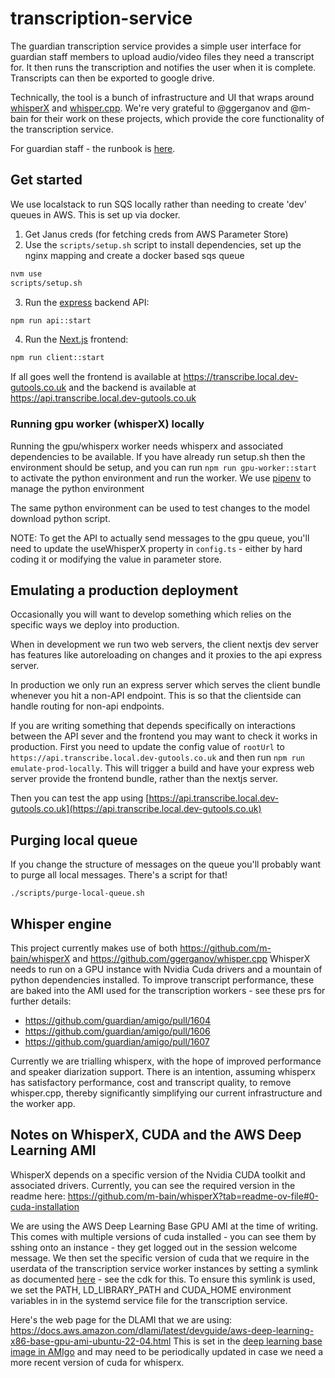 # transcription-service

The guardian transcription service provides a simple user interface for guardian staff members to upload audio/video
files they need a transcript for. It then runs the transcription and notifies the user when it is complete. Transcripts
can then be exported to google drive.

Technically, the tool is a bunch of infrastructure and UI that wraps around [whisperX](https://github.com/m-bain/whisperX)
and [whisper.cpp](https://github.com/ggerganov/whisper.cpp). We're very grateful to @ggerganov and @m-bain for their work
on these projects, which provide the core functionality of the transcription service.

For guardian staff - the runbook is [here](https://docs.google.com/document/d/12UfGuT2FkVaWPonT_fGbtCoO-P2iC8teAzq6FVVZ8rk/edit?tab=t.0).

## Get started

We use localstack to run SQS locally rather than needing to create 'dev' queues in AWS. This is set up via docker.

1. Get Janus creds (for fetching creds from AWS Parameter Store)
2. Use the `scripts/setup.sh` script to install dependencies, set up the nginx mapping and create a docker based sqs queue

```bash
nvm use
scripts/setup.sh
```

3. Run the [express](https://expressjs.com/) backend API:

```bash
npm run api::start
```

4. Run the [Next.js](https://nextjs.org/) frontend:

```bash
npm run client::start
```

If all goes well the frontend is available at https://transcribe.local.dev-gutools.co.uk and the backend is available at https://api.transcribe.local.dev-gutools.co.uk

### Running gpu worker (whisperX) locally

Running the gpu/whisperx worker needs whisperx and associated dependencies to be available. If you have already run
setup.sh then the environment should be setup, and you can run `npm run gpu-worker::start` to activate the python
environment and run the worker. We use [pipenv](https://pipenv.pypa.io) to manage the python environment

The same python environment can be used to test changes to the model download python script.

NOTE: To get the API to actually send messages to the gpu queue, you'll need to update the useWhisperX property in
`config.ts` - either by hard coding it or modifying the value in parameter store.

## Emulating a production deployment

Occasionally you will want to develop something which relies on the specific ways we deploy into production.

When in development we run two web servers, the client nextjs dev server has features like autoreloading on changes and it proxies to the api express server.

In production we only run an express server which serves the client bundle whenever you hit a non-API endpoint. This is so that the clientside can handle routing for non-api endpoints.

If you are writing something that depends specifically on interactions between the API sever and the frontend you may want to check it works in production. First you need to update the config value of `rootUrl` to `https://api.transcribe.local.dev-gutools.co.uk` and then run `npm run emulate-prod-locally`. This will trigger a build and have your express web server provide the frontend bundle, rather than the nextjs server.

Then you can test the app using [https://api.transcribe.local.dev-gutools.co.uk](https://api.transcribe.local.dev-gutools.co.uk)

## Purging local queue

If you change the structure of messages on the queue you'll probably want to purge all local messages. There's a script
for that!

```
./scripts/purge-local-queue.sh
```

## Whisper engine

This project currently makes use of both https://github.com/m-bain/whisperX and https://github.com/ggerganov/whisper.cpp
WhisperX needs to run on a GPU instance with Nvidia Cuda drivers and a mountain of python dependencies installed. To improve
transcript performance, these are baked into the AMI used for the transcription workers - see these prs for further details:

- https://github.com/guardian/amigo/pull/1604
- https://github.com/guardian/amigo/pull/1606
- https://github.com/guardian/amigo/pull/1607

Currently we are trialling whisperx, with the hope of improved performance and speaker diarization support. There is an
intention, assuming whisperx has satisfactory performance, cost and transcript quality, to remove whisper.cpp,
thereby significantly simplifying our current infrastructure and the worker app.

## Notes on WhisperX, CUDA and the AWS Deep Learning AMI

WhisperX depends on a specific version of the Nvidia CUDA toolkit and associated drivers. Currently, you can see the
required version in the readme here: https://github.com/m-bain/whisperX?tab=readme-ov-file#0-cuda-installation

We are using the AWS Deep Learning Base GPU AMI at the time of writing. This comes with multiple versions of cuda
installed - you can see them by sshing onto an instance - they get logged out in the session welcome message. We then
set the specific version of cuda that we require in the userdata of the transcription service worker instances by
setting a symlink as documented [here](https://docs.aws.amazon.com/dlami/latest/devguide/tutorial-base.html) - see the
cdk for this. To ensure this symlink is used, we set the PATH, LD_LIBRARY_PATH and CUDA_HOME environment variables in
in the systemd service file for the transcription service.

Here's the web page for the DLAMI that we are using: https://docs.aws.amazon.com/dlami/latest/devguide/aws-deep-learning-x86-base-gpu-ami-ubuntu-22-04.html
This is set in the [deep learning base image in AMIgo](https://amigo.gutools.co.uk/base-images/deep-learning-base-ami-ubuntu-2204)
and may need to be periodically updated in case we need a more recent version of cuda for whisperx.
